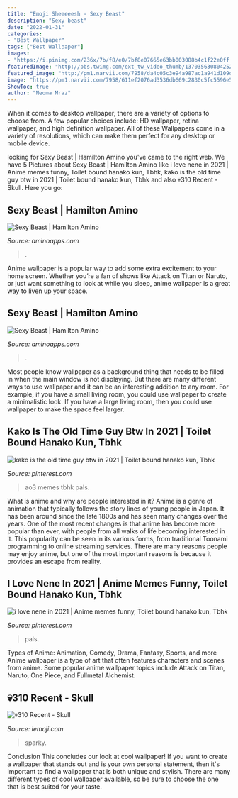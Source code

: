```yaml
---
title: "Emoji Sheeeeesh - Sexy Beast"
description: "Sexy beast"
date: "2022-01-31"
categories:
- "Best Wallpaper"
tags: ["Best Wallpaper"]
images:
- "https://i.pinimg.com/236x/7b/f8/e0/7bf8e07665e63bb003088b4c1f22e0ff.jpg?nii=t"
featuredImage: "http://pbs.twimg.com/ext_tw_video_thumb/1370356308042526726/pu/img/DADh71ktkHxSsRvu.jpg"
featured_image: "http://pm1.narvii.com/7958/da4c05c3e94a987ac1a941d109db94e2c48dd5car1-1103-1107v2_uhq.jpg"
image: "https://pm1.narvii.com/7958/611ef2076ad3536db669c2830c5fc5596e52a333r1-1106-1184v2_hq.jpg"
ShowToc: true
author: "Neoma Mraz"
---
```



When it comes to desktop wallpaper, there are a variety of options to choose from. A few popular choices include: HD wallpaper, retina wallpaper, and high definition wallpaper. All of these Wallpapers come in a variety of resolutions, which can make them perfect for any desktop or mobile device. 

	

		
looking for Sexy Beast | Hamilton Amino you've came to the right web. We have 5 Pictures about Sexy Beast | Hamilton Amino like i love nene in 2021 | Anime memes funny, Toilet bound hanako kun, Tbhk, kako is the old time guy btw in 2021 | Toilet bound hanako kun, Tbhk and also 💀310 Recent - Skull. Here you go:
		
    
## Sexy Beast | Hamilton Amino

<img loading=lazy src="http://pm1.narvii.com/7958/da4c05c3e94a987ac1a941d109db94e2c48dd5car1-1103-1107v2_uhq.jpg" onerror="this.onerror=null;this.src='https://tse1.mm.bing.net/th?id=OIP.259V_cwrJ1mv5v25G627gQHaHb&amp;pid=15.1';" alt="Sexy Beast | Hamilton Amino">

_Source: aminoapps.com_

>. 

	

Anime wallpaper is a popular way to add some extra excitement to your home screen. Whether you’re a fan of shows like Attack on Titan or Naruto, or just want something to look at while you sleep, anime wallpaper is a great way to liven up your space.

    
## Sexy Beast | Hamilton Amino

<img loading=lazy src="https://pm1.narvii.com/7958/611ef2076ad3536db669c2830c5fc5596e52a333r1-1106-1184v2_hq.jpg" onerror="this.onerror=null;this.src='https://tse3.mm.bing.net/th?id=OIP.gwLDqmjfR7KHIsFlX9jQQQHaH7&amp;pid=15.1';" alt="Sexy Beast | Hamilton Amino">

_Source: aminoapps.com_

>. 

	

Most people know wallpaper as a background thing that needs to be filled in when the main window is not displaying. But there are many different ways to use wallpaper and it can be an interesting addition to any room. For example, if you have a small living room, you could use wallpaper to create a minimalistic look. If you have a large living room, then you could use wallpaper to make the space feel larger.

    
## Kako Is The Old Time Guy Btw In 2021 | Toilet Bound Hanako Kun, Tbhk

<img loading=lazy src="https://i.pinimg.com/236x/9a/6e/44/9a6e4481f7b4c0a7f8497b38798941cf.jpg?nii=t" onerror="this.onerror=null;this.src='https://tse3.mm.bing.net/th?id=OIP.bHZzmTOaFTbb_5IBEcWkMwAAAA&amp;pid=15.1';" alt="kako is the old time guy btw in 2021 | Toilet bound hanako kun, Tbhk">

_Source: pinterest.com_

>ao3 memes tbhk pals. 

	

What is anime and why are people interested in it?
Anime is a genre of animation that typically follows the story lines of young people in Japan. It has been around since the late 1800s and has seen many changes over the years. One of the most recent changes is that anime has become more popular than ever, with people from all walks of life becoming interested in it. This popularity can be seen in its various forms, from traditional Toonami programming to online streaming services. There are many reasons people may enjoy anime, but one of the most important reasons is because it provides an escape from reality.

    
## I Love Nene In 2021 | Anime Memes Funny, Toilet Bound Hanako Kun, Tbhk

<img loading=lazy src="https://i.pinimg.com/236x/7b/f8/e0/7bf8e07665e63bb003088b4c1f22e0ff.jpg?nii=t" onerror="this.onerror=null;this.src='https://tse3.mm.bing.net/th?id=OIP.r_bfOYO19TC5eLbeAkVs4wAAAA&amp;pid=15.1';" alt="i love nene in 2021 | Anime memes funny, Toilet bound hanako kun, Tbhk">

_Source: pinterest.com_

>pals. 

	

Types of Anime: Animation, Comedy, Drama, Fantasy, Sports, and more
Anime wallpaper is a type of art that often features characters and scenes from anime. Some popular anime wallpaper topics include Attack on Titan, Naruto, One Piece, and Fullmetal Alchemist.

    
## 💀310 Recent - Skull

<img loading=lazy src="http://pbs.twimg.com/ext_tw_video_thumb/1370356308042526726/pu/img/DADh71ktkHxSsRvu.jpg" onerror="this.onerror=null;this.src='https://tse3.mm.bing.net/th?id=OIP.6ukXdZrQrXWlBuNgRiAbpQHaEP&amp;pid=15.1';" alt="💀310 Recent - Skull">

_Source: iemoji.com_

>sparky. 

	

Conclusion
This concludes our look at cool wallpaper! If you want to create a wallpaper that stands out and is your own personal statement, then it's important to find a wallpaper that is both unique and stylish. There are many different types of cool wallpaper available, so be sure to choose the one that is best suited for your taste.

